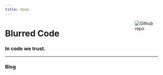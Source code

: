```yaml
---
title: Home
---
```


[<img src="https://www.blurredcode.com/image/partywizard.gif" style="max-width:15%;min-width:40px;float:right;" alt="Github repo" />](https://github.com/BlurryLight)

# Blurred Code

### In code we trust.

<hr/>

### Blog
